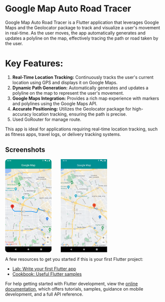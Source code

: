 # Google Map Auto Road Tracer

Google Map Auto Road Tracer is a Flutter application that leverages Google Maps and the Geolocator package to track and visualize a user's movement in real-time. As the user moves, the app automatically generates and updates a polyline on the map, effectively tracing the path or road taken by the user.

# Key Features:

<ol>
    <li>
        <b>Real-Time Location Tracking:</b> Continuously tracks the user's current location using GPS and displays it on Google Maps.
    </li>
    <li>
        <b>Dynamic Path Generation:</b> Automatically generates and updates a polyline on the map to represent the user's movement.
    </li>
    <li>
        <b>Google Maps Integration:</b> Provides a rich map experience with markers and polylines using the Google Maps API.
    </li>
    <li>
        <b>Accurate Positioning:</b> Utilizes the Geolocator package for high-accuracy location tracking, ensuring the path is precise.
    </li>
    <li>
        Used GoRouter for manage route.
    </li>
</ol>

This app is ideal for applications requiring real-time location tracking, such as fitness apps, travel logs, or delivery tracking systems.

## Screenshots

<div style="display:flex">
    <img src="screenshots/s01.png" alt="Home Screen" width="150" height="300" style="margin-right: 30px;">
    <img src="screenshots/s02.gif" alt="Home Screen" width="150" height="300" style="margin-right: 30px;">
</div>

A few resources to get you started if this is your first Flutter project:

- [Lab: Write your first Flutter app](https://docs.flutter.dev/get-started/codelab)
- [Cookbook: Useful Flutter samples](https://docs.flutter.dev/cookbook)

For help getting started with Flutter development, view the
[online documentation](https://docs.flutter.dev/), which offers tutorials,
samples, guidance on mobile development, and a full API reference.

